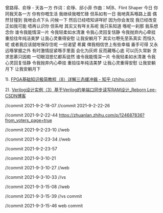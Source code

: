 曾路得、俞琤 - 天各一方
作词：俞琤、邱小菲
作曲：M|B、Flint Shaper
今日
你同我天各一方
你有你嘅生活
我继续我嘅忙碌
但系如有一日
我哋真系喺路上面
偶然甘撞到
我哋会点下头
问候一下
然后已经唔知讲咩好
因为你会发现
我已经改变
正如我可能
唔再认识你
但系咁
其实又有咩关系呢
我只系知道
喺呢一刹那
我系想念你
谁令我能情深一片
令我轻柔如水清澈
令我心灵回复恬静
令我抛弃内心牵挂
重拾往年纯洁美梦
让我心灵重得安慰
让我安躺月下
其实乜嘢先至系真实
而恒久呢
或者我应该就咁保存住呢
一份渴望
希冀
俾我相信世上有些幸福
垂手可得
又永远喺掌握之外
有时激情捉紧喺手里面
会化为灰烬
反而藏喺心底
可以历久常新
贪求思慕只因痴
一切眼泪思忆都系徒然
谁令我能情深一片
令我轻柔如水清澈
令我心灵回复恬静
令我抛弃内心牵挂
重拾往年纯洁美梦
让我心灵重得安慰
让我安躺月下
让我安躺月下

1). [FPGA基础知识极简教程（8）详解三态缓冲器 - 知乎 (zhihu.com)](https://zhuanlan.zhihu.com/p/149563981)

2). [Verilog设计实例（3）基于Verilog的单端口同步读写RAM设计_Reborn Lee-CSDN博客](https://blog.csdn.net/Reborn_Lee/article/details/106555619?ops_request_misc=%7B%22request%5Fid%22%3A%22159258845519195239849080%22%2C%22scm%22%3A%2220140713.130102334.pc%5Fblog.%22%7D&request_id=159258845519195239849080&biz_id=0&utm_medium=distribute.pc_search_result.none-task-blog-2~blog~first_rank_v1~rank_blog_v1-2-106555619.pc_v1_rank_blog_v1&utm_term=inout)


//commit 2021-9-2-18-07
//commit 2021-9-2-22-26

//commit 2021-9-2-22-44
https://zhuanlan.zhihu.com/p/124687836?from_voters_page=true

//commit 2021-9-2-23-10
//web

//commit 2021-9-2-23-34
//web

//commit 2021-9-2-23-57

//commit 2021-9-3-10-21

//commit 2021-9-3-10-27
//web

//commit 2021-9-3-10-33
//vs

//commit 2021-9-3-15-08
//web
 
//commit 2021-9-3-15-39
//vs commit

//commit 2021-9-3-15-46
web commit
